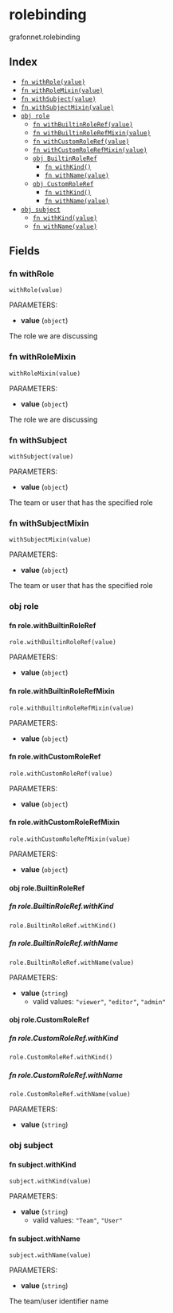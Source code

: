# rolebinding

grafonnet.rolebinding

## Index

* [`fn withRole(value)`](#fn-withrole)
* [`fn withRoleMixin(value)`](#fn-withrolemixin)
* [`fn withSubject(value)`](#fn-withsubject)
* [`fn withSubjectMixin(value)`](#fn-withsubjectmixin)
* [`obj role`](#obj-role)
  * [`fn withBuiltinRoleRef(value)`](#fn-rolewithbuiltinroleref)
  * [`fn withBuiltinRoleRefMixin(value)`](#fn-rolewithbuiltinrolerefmixin)
  * [`fn withCustomRoleRef(value)`](#fn-rolewithcustomroleref)
  * [`fn withCustomRoleRefMixin(value)`](#fn-rolewithcustomrolerefmixin)
  * [`obj BuiltinRoleRef`](#obj-rolebuiltinroleref)
    * [`fn withKind()`](#fn-rolebuiltinrolerefwithkind)
    * [`fn withName(value)`](#fn-rolebuiltinrolerefwithname)
  * [`obj CustomRoleRef`](#obj-rolecustomroleref)
    * [`fn withKind()`](#fn-rolecustomrolerefwithkind)
    * [`fn withName(value)`](#fn-rolecustomrolerefwithname)
* [`obj subject`](#obj-subject)
  * [`fn withKind(value)`](#fn-subjectwithkind)
  * [`fn withName(value)`](#fn-subjectwithname)

## Fields

### fn withRole

```jsonnet
withRole(value)
```

PARAMETERS:

* **value** (`object`)

The role we are discussing
### fn withRoleMixin

```jsonnet
withRoleMixin(value)
```

PARAMETERS:

* **value** (`object`)

The role we are discussing
### fn withSubject

```jsonnet
withSubject(value)
```

PARAMETERS:

* **value** (`object`)

The team or user that has the specified role
### fn withSubjectMixin

```jsonnet
withSubjectMixin(value)
```

PARAMETERS:

* **value** (`object`)

The team or user that has the specified role
### obj role


#### fn role.withBuiltinRoleRef

```jsonnet
role.withBuiltinRoleRef(value)
```

PARAMETERS:

* **value** (`object`)


#### fn role.withBuiltinRoleRefMixin

```jsonnet
role.withBuiltinRoleRefMixin(value)
```

PARAMETERS:

* **value** (`object`)


#### fn role.withCustomRoleRef

```jsonnet
role.withCustomRoleRef(value)
```

PARAMETERS:

* **value** (`object`)


#### fn role.withCustomRoleRefMixin

```jsonnet
role.withCustomRoleRefMixin(value)
```

PARAMETERS:

* **value** (`object`)


#### obj role.BuiltinRoleRef


##### fn role.BuiltinRoleRef.withKind

```jsonnet
role.BuiltinRoleRef.withKind()
```



##### fn role.BuiltinRoleRef.withName

```jsonnet
role.BuiltinRoleRef.withName(value)
```

PARAMETERS:

* **value** (`string`)
   - valid values: `"viewer"`, `"editor"`, `"admin"`


#### obj role.CustomRoleRef


##### fn role.CustomRoleRef.withKind

```jsonnet
role.CustomRoleRef.withKind()
```



##### fn role.CustomRoleRef.withName

```jsonnet
role.CustomRoleRef.withName(value)
```

PARAMETERS:

* **value** (`string`)


### obj subject


#### fn subject.withKind

```jsonnet
subject.withKind(value)
```

PARAMETERS:

* **value** (`string`)
   - valid values: `"Team"`, `"User"`


#### fn subject.withName

```jsonnet
subject.withName(value)
```

PARAMETERS:

* **value** (`string`)

The team/user identifier name
